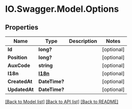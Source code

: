 # IO.Swagger.Model.Options
## Properties

Name | Type | Description | Notes
------------ | ------------- | ------------- | -------------
**Id** | **long?** |  | [optional] 
**Position** | **long?** |  | [optional] 
**AuxCode** | **string** |  | [optional] 
**I18n** | [**I18n**](I18n.md) |  | [optional] 
**CreatedAt** | **DateTime?** |  | [optional] 
**UpdatedAt** | **DateTime?** |  | [optional] 

[[Back to Model list]](../README.md#documentation-for-models) [[Back to API list]](../README.md#documentation-for-api-endpoints) [[Back to README]](../README.md)

